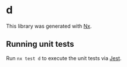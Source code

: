 # d

This library was generated with [Nx](https://nx.dev).

## Running unit tests

Run `nx test d` to execute the unit tests via [Jest](https://jestjs.io).
